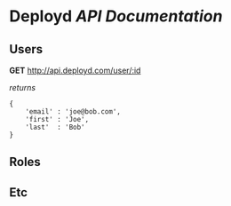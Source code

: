 # Deployd *API Documentation*

## Users

**GET** http://api.deployd.com/user/:id

*returns*

	{
		'email' : 'joe@bob.com',
		'first' : 'Joe',
		'last'  : 'Bob' 
	}

## Roles

## Etc
